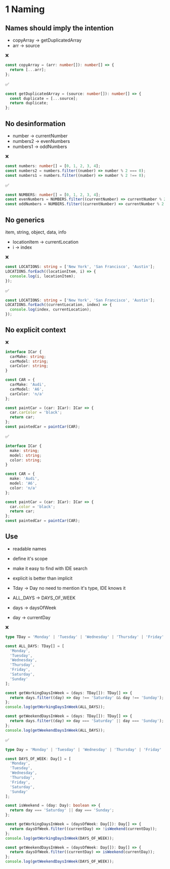 # 1 Naming

## Names should imply the intention

- copyArray -> getDuplicatedArray
- arr -> source

❌

```ts
const copyArray = (arr: number[]): number[] => {
  return [...arr];
};
```

✅

```ts
const getDuplicatedArray = (source: number[]): number[] => {
  const duplicate = [...source];
  return duplicate;
};
```

## No desinformation

- number -> currentNumber
- numbers2 -> evenNumbers
- numbers1 -> oddNumbers

❌

```ts
const numbers: number[] = [0, 1, 2, 3, 4];
const numbers2 = numbers.filter((number) => number % 2 === 0);
const numbers1 = numbers.filter((number) => number % 2 !== 0);
```

✅

```ts
const NUMBERS: number[] = [0, 1, 2, 3, 4];
const evenNumbers = NUMBERS.filter((currentNumber) => currentNumber % 2 === 0);
const oddNumbers = NUMBERS.filter((currentNumber) => currentNumber % 2 !== 0);
```

## No generics

item, string, object, data, info

- locationItem -> currentLocation
- i -> index

❌

```ts
const LOCATIONS: string = ['New York', 'San Francisco', 'Austin'];
LOCATIONS.forEach((locationItem, i) => {
  console.log(i, locationItem);
});
```

✅

```ts
const LOCATIONS: string = ['New York', 'San Francisco', 'Austin'];
LOCATIONS.forEach((currentLocation, index) => {
  console.log(index, currentLocation);
});
```

## No explicit context

❌

```ts
interface ICar {
  carMake: string;
  carModel: string;
  carColor: string;
}

const CAR = {
  carMake: 'Audi',
  carModel: 'A6',
  carColor: 'n/a'
};

const paintCar = (car: ICar): ICar => {
  car.carColor = 'black';
  return car;
};
const paintedCar = paintCar(CAR);
```

✅

```ts
interface ICar {
  make: string;
  model: string;
  color: string;
}

const CAR = {
  make: 'Audi',
  model: 'A6',
  color: 'n/a'
};

const paintCar = (car: ICar): ICar => {
  car.color = 'black';
  return car;
};
const paintedCar = paintCar(CAR);
```

## Use

- readable names
- define it's scope
- make it easy to find with IDE search
- explicit is better than implicit

- Tday -> Day
  no need to mention it's type, IDE knows it

- ALL_DAYS -> DAYS_OF_WEEK
- days -> daysOfWeek
- day -> currentDay

❌

```ts
type TDay = 'Monday' | 'Tuesday' | 'Wednesday' | 'Thursday' | 'Friday' | 'Saturday' | 'Sunday';

const ALL_DAYS: TDay[] = [
  'Monday',
  'Tuesday',
  'Wednesday',
  'Thursday',
  'Friday',
  'Saturday',
  'Sunday'
];

const getWorkingDaysInWeek = (days: TDay[]): TDay[] => {
  return days.filter((day) => day !== 'Saturday' && day !== 'Sunday');
};
console.log(getWorkingDaysInWeek(ALL_DAYS));

const getWeekendDaysInWeek = (days: TDay[]): TDay[] => {
  return days.filter((day) => day === 'Saturday' || day === 'Sunday');
};
console.log(getWeekendDaysInWeek(ALL_DAYS));
```

✅

```ts
type Day = 'Monday' | 'Tuesday' | 'Wednesday' | 'Thursday' | 'Friday' | 'Saturday' | 'Sunday';

const DAYS_OF_WEEK: Day[] = [
  'Monday',
  'Tuesday',
  'Wednesday',
  'Thursday',
  'Friday',
  'Saturday',
  'Sunday'
];

const isWeekend = (day: Day): boolean => {
  return day === 'Saturday' || day === 'Sunday';
};

const getWorkingDaysInWeek = (daysOfWeek: Day[]): Day[] => {
  return daysOfWeek.filter((currentDay) => !isWeekend(currentDay));
};
console.log(getWorkingDaysInWeek(DAYS_OF_WEEK));

const getWeekendDaysInWeek = (daysOfWeek: Day[]): Day[] => {
  return daysOfWeek.filter((currentDay) => isWeekend(currentDay));
};
console.log(getWeekendDaysInWeek(DAYS_OF_WEEK));
```
